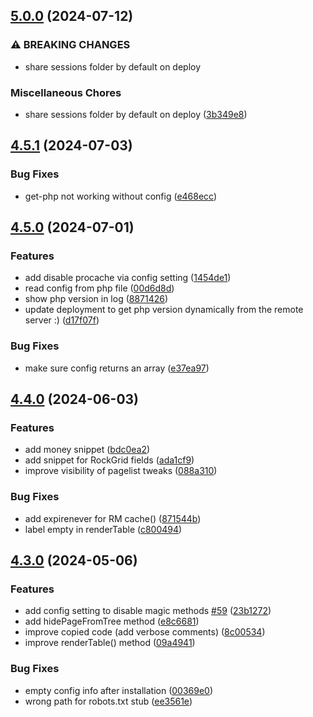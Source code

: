 ## [5.0.0](https://github.com/baumrock/RockMigrations/compare/v4.5.1...v5.0.0) (2024-07-12)


### ⚠ BREAKING CHANGES

* share sessions folder by default on deploy

### Miscellaneous Chores

* share sessions folder by default on deploy ([3b349e8](https://github.com/baumrock/RockMigrations/commit/3b349e8a68cf3e687cb0ccda7662752435f2941f))

## [4.5.1](https://github.com/baumrock/RockMigrations/compare/v4.5.0...v4.5.1) (2024-07-03)


### Bug Fixes

* get-php not working without config ([e468ecc](https://github.com/baumrock/RockMigrations/commit/e468ecccc11021fef3bd52e55dc29e0a53d06d6f))

## [4.5.0](https://github.com/baumrock/RockMigrations/compare/v4.4.0...v4.5.0) (2024-07-01)


### Features

* add disable procache via config setting ([1454de1](https://github.com/baumrock/RockMigrations/commit/1454de1ac29451fd5a7566ec479e70c50b4dcccc))
* read config from php file ([00d6d8d](https://github.com/baumrock/RockMigrations/commit/00d6d8ddef55b67a889dc45f770ae40161c8a75a))
* show php version in log ([8871426](https://github.com/baumrock/RockMigrations/commit/8871426426d30791e6d5eac16981432eb1ebc78a))
* update deployment to get php version dynamically from the remote server :) ([d17f07f](https://github.com/baumrock/RockMigrations/commit/d17f07fcd151c64cc4b50fe0bedbebfce05f607d))


### Bug Fixes

* make sure config returns an array ([e37ea97](https://github.com/baumrock/RockMigrations/commit/e37ea97e3d31be05be73a19fe68784cd186e6946))

## [4.4.0](https://github.com/baumrock/RockMigrations/compare/v4.3.0...v4.4.0) (2024-06-03)


### Features

* add money snippet ([bdc0ea2](https://github.com/baumrock/RockMigrations/commit/bdc0ea28e69d2c1bff7c1d3ab67c8a2fd42b3cfa))
* add snippet for RockGrid fields ([ada1cf9](https://github.com/baumrock/RockMigrations/commit/ada1cf948b33e962dba7d70e78fbb88b28fe0dba))
* improve visibility of pagelist tweaks ([088a310](https://github.com/baumrock/RockMigrations/commit/088a310d83b8b43c5821f5a36983edb70ad9df15))


### Bug Fixes

* add expirenever for RM cache() ([871544b](https://github.com/baumrock/RockMigrations/commit/871544bd2a8391ad299bcf74ca9bd49318fc80de))
* label empty in renderTable ([c800494](https://github.com/baumrock/RockMigrations/commit/c80049497641d246c247aa2583910ec066ce3a74))

## [4.3.0](https://github.com/baumrock/RockMigrations/compare/v4.2.0...v4.3.0) (2024-05-06)


### Features

* add config setting to disable magic methods [#59](https://github.com/baumrock/RockMigrations/issues/59) ([23b1272](https://github.com/baumrock/RockMigrations/commit/23b127290bad52b16eb5f28f5e93ac324802d1e3))
* add hidePageFromTree method ([e8c6681](https://github.com/baumrock/RockMigrations/commit/e8c66812062260885e5462f8901d9ba70443f93a))
* improve copied code (add verbose comments) ([8c00534](https://github.com/baumrock/RockMigrations/commit/8c005340a123cb7bb68322f2456aabc2de9839e1))
* improve renderTable() method ([09a4941](https://github.com/baumrock/RockMigrations/commit/09a49416dc0d4f050f862cb807e7cb72871b1754))


### Bug Fixes

* empty config info after installation ([00369e0](https://github.com/baumrock/RockMigrations/commit/00369e0037e765264f40562c1c71145c63b733d6))
* wrong path for robots.txt stub ([ee3561e](https://github.com/baumrock/RockMigrations/commit/ee3561e3e4a730a4a0508d3f461bc01cf3d7671c))

